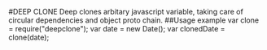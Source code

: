 #DEEP CLONE
Deep clones arbitary javascript variable, taking care of circular dependencies and object proto chain.
##Usage example
var clone = require("deepclone");
var date = new Date();
var clonedDate = clone(date);
